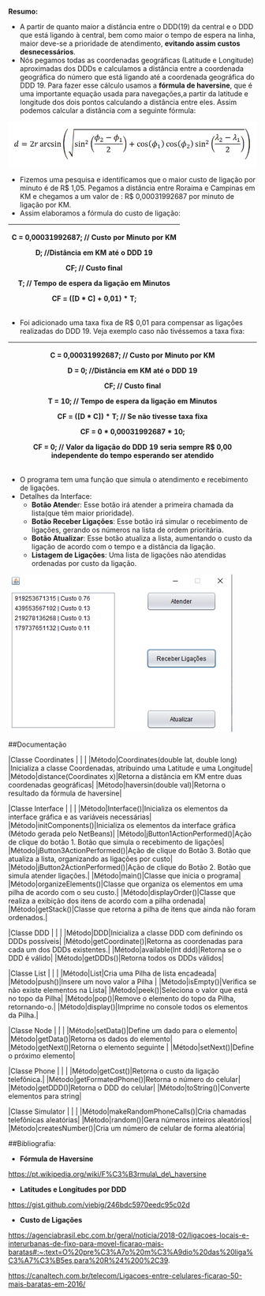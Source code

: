 ﻿**Resumo:**

- A partir de quanto maior a distância entre o DDD(19) da central e o DDD que está ligando à central, bem como maior o tempo de espera na linha, maior deve-se a prioridade de atendimento, **evitando assim custos desnecessários**.
- Nós pegamos todas as coordenadas geográficas (Latitude e Longitude) aproximadas dos DDDs e calculamos a distância entre a coordenada geográfica do número que está ligando até a coordenada geográfica do DDD 19. Para fazer esse cálculo usamos a **fórmula de haversine**, que é uma importante equação usada para navegações,a partir da latitude e longitude dos dois pontos calculando a distância entre eles. Assim podemos calcular a distância com a seguinte fórmula: 

![](Aspose.Words.b103e81a-bdfa-4306-814c-5a7321fa44ec.001.png)

- Fizemos uma pesquisa e identificamos que o maior custo de ligação por minuto é de R$ 1,05. Pegamos a distância entre Roraima e Campinas em KM e chegamos a um valor de : R$ 0,00031992687 por minuto de ligação por KM.
- Assim elaboramos a fórmula do custo de ligação:


|<p>C = 0,00031992687; // Custo por Minuto por KM</p><p>D; //Distância em KM até o DDD 19</p><p>CF; // Custo final</p><p>T; // Tempo de espera da ligação em Minutos</p><p></p><p>CF = ([D \* C] + 0,01) \* T; </p>|
| - |

- Foi adicionado uma taxa fixa de R$ 0,01 para compensar as ligações realizadas do DDD 19. Veja exemplo caso não tivéssemos a taxa fixa:

|<p>C = 0,00031992687; // Custo por Minuto por KM</p><p>D = 0; //Distância em KM até o DDD 19</p><p>CF; // Custo final</p><p>T = 10; // Tempo de espera da ligação em Minutos</p><p></p><p>CF = ([D \* C]) \* T;  // Se não tivesse taxa fixa</p><p>CF  = 0 \* 0,00031992687 \* 10;</p><p>**CF = 0; // Valor da ligação do DDD 19 seria sempre R$ 0,00 independente do tempo esperando ser atendido**</p>|
| - |
- O programa tem uma função que simula o atendimento e recebimento de ligações.
- Detalhes da Interface:
  - **Botão Atende**r: Esse botão irá atender a primeira chamada da lista(que têm maior prioridade).
  - **Botão Receber Ligações**: Esse botão irá simular o recebimento de ligações, gerando os números na lista de ordem prioritária.
  - **Botão Atualizar**: Esse botão atualiza a lista, aumentando o custo da ligação de acordo com o tempo e a distância da ligação.
  - **Listagem de Ligações**: Uma lista de ligações não atendidas ordenadas por custo da ligação.

![](Aspose.Words.b103e81a-bdfa-4306-814c-5a7321fa44ec.002.png)


##Documentação


|Classe Coordinates | | |
|Método|Coordinates(double lat, double long) |Inicializa a classe Coordenadas, atribuindo uma Latitude e uma Longitude|
|Método|distance(Coordinates x)|Retorna a distância em KM entre duas coordenadas geográficas|
|Método|haversin(double val)|Retorna o resultado da fórmula de haversine|


|Classe Interface | | |
|Método|Interface()|Inicializa os elementos da interface gráfica e as variáveis necessárias|
|Método|initComponents()|Inicializa os elementos da interface gráfica (Método gerada pelo NetBeans)|
|Método|jButton1ActionPerformed()|Ação de clique do botão 1. Botão que simula o recebimento de ligações|
|Método|jButton3ActionPerformed()|Ação de clique do Botão 3. Botão que atualiza a lista, organizando as ligações por custo|
|Método|jButton2ActionPerformed()|Ação de clique do Botão 2.  Botão que simula atender ligações.|
|Método|main()|Classe que inicia o programa|
|Método|organizeElements()|Classe que organiza os elementos em uma pilha de acordo com o seu custo.|
|Método|displayOrder()|Classe que realiza a exibição dos itens de acordo com a pilha ordenada|
|Método|getStack()|Classe que retorna a pilha de itens que ainda não foram ordenados.|


|Classe DDD | | |
|Método|DDD|Inicializa a classe DDD com definindo os DDDs possíveis|
|Método|getCoordinate()|Retorna as coordenadas para cada um dos DDDs existentes.|
|Método|available(Int ddd)|Retorna se o DDD é válido|
|Método|getDDDs()|Retorna todos os DDDs válidos|


|Classe List | | |
|Método|List<T>|Cria uma Pilha de lista encadeada|
|Método|push()|Insere um novo valor a Pilha |
|Método|isEmpty()|Verifica se não existe elementos na Lista|
|Método|peek()|Seleciona o valor que está no topo da Pilha|
|Método|pop()|Remove o elemento do topo da Pilha, retornando-o.|
|Método|display()|Imprime no console todos os elementos da Pilha.|


|Classe Node | | |
|Método|setData()|Define um dado para o elemento|
|Método|getData()|Retorna os dados do elemento|
|Método|getNext()|Retorna o elemento seguinte |
|Método|setNext()|Define o próximo elemento|


|Classe Phone | | |
|Método|getCost()|Retorna o custo da ligação telefônica.|
|Método|getFormatedPhone()|Retorna o número do celular|
|Método|getDDD()|Retorna o DDD do celular|
|Método|toString()|Converte elementos para string|


|Classe Simulator | | |
|Método|makeRandomPhoneCalls()|Cria chamadas telefônicas aleatórias|
|Método|random()|Gera números inteiros aleatórios|
|Método|createsNumber()|Cria um número de celular de forma aleatória|





##Bibliografia:

- **Fórmula de Haversine**

https://pt.wikipedia.org/wiki/F%C3%B3rmula\_de\_haversine

- **Latitudes e Longitudes por DDD**

https://gist.github.com/viebig/246bdc5970eedc95c02d

- **Custo de Ligações**

https://agenciabrasil.ebc.com.br/geral/noticia/2018-02/ligacoes-locais-e-interurbanas-de-fixo-para-movel-ficarao-mais-baratas#:~:text=O%20pre%C3%A7o%20m%C3%A9dio%20das%20liga%C3%A7%C3%B5es,para%20R%24%200%2C39.

https://canaltech.com.br/telecom/Ligacoes-entre-celulares-ficarao-50-mais-baratas-em-2016/ 






